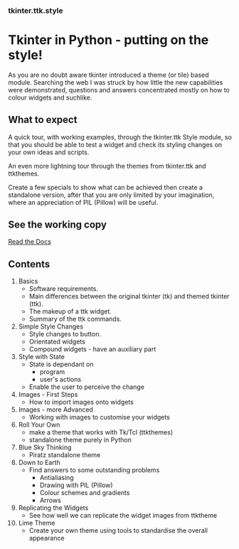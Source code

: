### tkinter.ttk.style

# Tkinter in Python - putting on the style!

As you are no doubt aware tkinter introduced a theme (or tile) based module. Searching the web I was struck by how little the
new capabilities were demonstrated, questions and answers concentrated mostly on how to colour widgets and suchlike.

## What to expect

A quick tour, with working examples, through the tkinter.ttk Style module, so that you should be able to test a widget and check 
its styling changes on your own ideas and scripts.  

An even more lightning tour through the themes from tkinter.ttk and ttkthemes.

Create a few specials to show what can be achieved then create a standalone version, after that you are only limited by your
imagination, where an appreciation of PIL (Pillow) will be useful.

## See the working copy

[Read the Docs](https://tkinterttkstyle.readthedocs.io/en/latest/index.html)

## Contents

1. Basics
   * Software requirements.
   * Main differences between the original tkinter (tk) and themed tkinter (ttk).
   * The makeup of a ttk widget.
   * Summary of the ttk commands.
2. Simple Style Changes
    * Style changes to button.
    * Orientated widgets
    * Compound widgets - have an auxiliary part
3. Style with State
    * State is dependant on
         * program
         * user's actions
     * Enable the user to perceive the change
 4. Images - First Steps
    * How to import images onto widgets
5. Images - more Advanced
    * Working with images to customise your widgets
6. Roll Your Own
    * make a theme that works with Tk/Tcl (ttkthemes)
    * standalone theme purely in Python
7. Blue Sky Thinking
    * Piratz standalone theme
8. Down to Earth
    * Find answers to some outstanding problems
        * Antialiasing
        * Drawing with PIL (Pillow)
        * Colour schemes and gradients
        * Arrows
9. Replicating the Widgets
    *  See how well we can replicate the widget images from ttktheme
10. Lime Theme
    * Create your own theme using tools to standardise the overall appearance    


